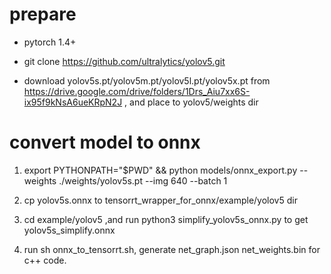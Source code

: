 # prepare
* pytorch 1.4+

* git clone https://github.com/ultralytics/yolov5.git

* download yolov5s.pt/yolov5m.pt/yolov5l.pt/yolov5x.pt from https://drive.google.com/drive/folders/1Drs_Aiu7xx6S-ix95f9kNsA6ueKRpN2J , and place to yolov5/weights dir

# convert model to onnx
1. export PYTHONPATH="$PWD" && python models/onnx_export.py --weights ./weights/yolov5s.pt --img 640 --batch 1

2. cp yolov5s.onnx to tensorrt_wrapper_for_onnx/example/yolov5 dir

3. cd example/yolov5 ,and run python3 simplify_yolov5s_onnx.py to get yolov5s_simplify.onnx

4. run sh onnx_to_tensorrt.sh, generate net_graph.json net_weights.bin for c++ code.

